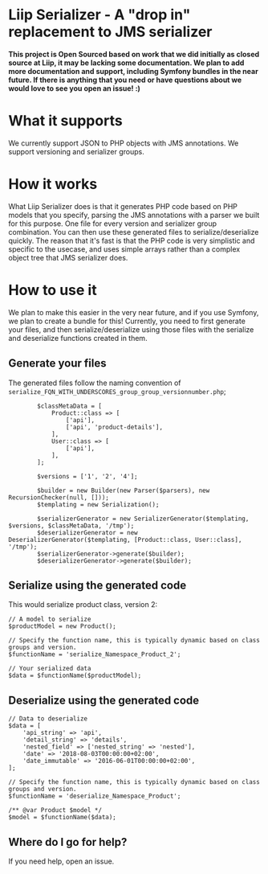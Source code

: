 # Liip Serializer - A "drop in" replacement to JMS serializer

**This project is Open Sourced based on work that we did initially as closed source at Liip, it may be lacking some documentation. We plan to add more documentation and support, including Symfony bundles in the near future. If there is anything that you need or have questions about we would love to see you open an issue! :)**

# What it supports
We currently support JSON to PHP objects with JMS annotations. We support versioning and serializer groups. 

# How it works
What Liip Serializer does is that it generates PHP code based on PHP models that you specify, parsing the JMS annotations with a parser we built for this purpose. One file for every version and serializer group combination. You can then use these generated files to serialize/deserialize quickly. The reason that it's fast is that the PHP code is very simplistic and specific to the usecase, and uses simple arrays rather than a complex object tree that JMS serializer does.

# How to use it
We plan to make this easier in the very near future, and if you use Symfony, we plan to create a bundle for this! Currently, you need to first generate your files, and then serialize/deserialize using those files with the serialize and deserialize functions created in them.

## Generate your files
The generated files follow the naming convention of `serialize_FQN_WITH_UNDERSCORES_group_group_versionnumber.php`;

```
        $classMetaData = [
            Product::class => [
                ['api'],
                ['api', 'product-details'],
            ],
            User::class => [
                ['api'],
            ],
        ];

        $versions = ['1', '2', '4'];

        $builder = new Builder(new Parser($parsers), new RecursionChecker(null, []));
        $templating = new Serialization();

        $serializerGenerator = new SerializerGenerator($templating, $versions, $classMetaData, '/tmp');
        $deserializerGenerator = new DeserializerGenerator($templating, [Product::class, User::class], '/tmp');
        $serializerGenerator->generate($builder);
        $deserializerGenerator->generate($builder);
```

## Serialize using the generated code

This would serialize product class, version 2: 

```
// A model to serialize
$productModel = new Product();

// Specify the function name, this is typically dynamic based on class groups and version.
$functionName = 'serialize_Namespace_Product_2';

// Your serialized data
$data = $functionName($productModel);
```

## Deserialize using the generated code

```
// Data to deserialize
$data = [
    'api_string' => 'api',
    'detail_string' => 'details',
    'nested_field' => ['nested_string' => 'nested'],
    'date' => '2018-08-03T00:00:00+02:00',
    'date_immutable' => '2016-06-01T00:00:00+02:00',
];

// Specify the function name, this is typically dynamic based on class groups and version.
$functionName = 'deserialize_Namespace_Product';

/** @var Product $model */
$model = $functionName($data);
```

## Where do I go for help?

If you need help, open an issue. 
